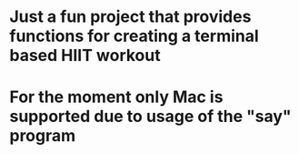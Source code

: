 # Just a fun project that provides functions for creating a terminal based HIIT workout

# For the moment only Mac is supported due to usage of the "say" program
